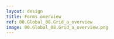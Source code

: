 ```yaml
---
layout: design
title: Forms overview
ref: 00.Global_08.Grid_a_overview
image: 00.Global_08.Grid_a_overview.png
---
```


